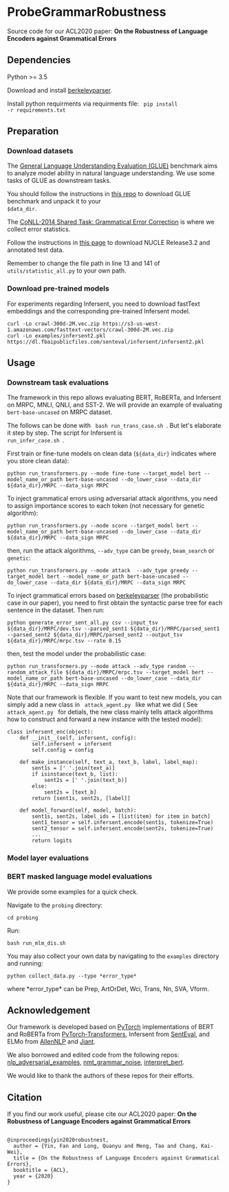 # ProbeGrammarRobustness
Source code for our ACL2020 paper: **On the Robustness of Language Encoders against Grammatical Errors**

## Dependencies
Python >= 3.5

Download and install [berkeleyparser](https://github.com/slavpetrov/berkeleyparser).

Install python requirments via requirments file: <code> pip install -r requirements.txt </code>

## Preparation
### Download datasets
The [General Language Understanding Evaluation (GLUE)](https://gluebenchmark.com) benchmark aims to analyze model ability in natural language understanding. We use some tasks of GLUE as downstream tasks.

You should follow the instructions in [this repo](https://github.com/nyu-mll/GLUE-baselines) to download GLUE benchmark and unpack it to your <code> $data_dir</code>. 

The [CoNLL-2014 Shared Task: Grammatical Error Correction](comp.nus.edu.sg/~nlp/conll14st.html) is where we collect error statistics.

Follow the instructions in [this page](comp.nus.edu.sg/~nlp/conll14st.html)
to download NUCLE Release3.2 and annotated test data.

Remember to change the file path in line 13 and 141 of <code> utils/statistic_all.py</code> to your own path.

### Download pre-trained models
For experiments regarding Infersent, you need to download fastText embeddings and the corresponding pre-trained Infersent model.

<pre><code>curl -Lo crawl-300d-2M.vec.zip https://s3-us-west-1.amazonaws.com/fasttext-vectors/crawl-300d-2M.vec.zip
curl -Lo examples/infersent2.pkl https://dl.fbaipublicfiles.com/senteval/infersent/infersent2.pkl
</code></pre>

## Usage
### Downstream task evaluations
The framework in this repo allows evaluating BERT, RoBERTa, and Infersent on MRPC, MNLI, QNLI, and SST-2. We will provide an example of evaluating <code>bert-base-uncased</code> on MRPC dataset.

The follows can be done with
<code> bash run_trans_case.sh </code>. But let's elaborate it step by step. The script for Infersent is <code> run_infer_case.sh </code>.

First train or fine-tune models on clean data (<code>${data_dir}</code> indicates where you store clean data):

<pre><code>python run_transformers.py --mode fine-tune --target_model bert --model_name_or_path bert-base-uncased --do_lower_case --data_dir ${data_dir}/MRPC --data_sign MRPC
</code></pre>

To inject grammatical errors using adversarial attack algorithms, you need to assign importance scores to each token (not necessary for genetic algorithm):
<pre><code>python run_transformers.py --mode score --target_model bert --model_name_or_path bert-base-uncased --do_lower_case --data_dir ${data_dir}/MRPC --data_sign MRPC
</code></pre>

then, run the attack algorithms, <code>--adv_type</code> can be <code>greedy</code>, <code>beam_search</code> or <code>genetic</code>:
<pre><code>python run_transformers.py --mode attack  --adv_type greedy --target_model bert --model_name_or_path bert-base-uncased --do_lower_case --data_dir ${data_dir}/MRPC --data_sign MRPC
</code></pre>

To inject grammatical errors based on [berkeleyparser](https://github.com/slavpetrov/berkeleyparser) (the probabilistic case in our paper), you need to first obtain the syntactic parse tree for each sentence in the dataset. Then run:
<pre><code>python generate_error_sent_all.py csv --input_tsv ${data_dir}/MRPC/dev.tsv --parsed_sent1 ${data_dir}/MRPC/parsed_sent1 --parsed_sent2 ${data_dir}/MRPC/parsed_sent2 --output_tsv ${data_dir}/MRPC/mrpc.tsv --rate 0.15
</code></pre>

then, test the model under the probabilistic case:
<pre><code>python run_transformers.py --mode attack --adv_type random --random_attack_file ${data_dir}/MRPC/mrpc.tsv --target_model bert --model_name_or_path bert-base-uncased --do_lower_case --data_dir ${data_dir}/MRPC --data_sign MRPC 
</code></pre>

Note that our framework is flexible. If you want to test new models, you can simply add a new class in <code> attack_agent.py </code> like what we did ( See <code> attack_agent.py </code> for detials, the new class mainly tells attack algorithms how to construct and forward a new instance with the tested model):
<pre><code>class infersent_enc(object):
    def __init__(self, infersent, config):
        self.infersent = infersent
        self.config = config

    def make_instance(self, text_a, text_b, label, label_map):
        sent1s = [' '.join(text_a)]
        if isinstance(text_b, list):
            sent2s = [' '.join(text_b)]
        else:
            sent2s = [text_b]
        return [sent1s, sent2s, [label]]

    def model_forward(self, model, batch):
        sent1s, sent2s, label_ids = [list(item) for item in batch]
        sent1_tensor = self.infersent.encode(sent1s, tokenize=True)
        sent2_tensor = self.infersent.encode(sent2s, tokenize=True)
        ...
        return logits
</code></pre>


### Model layer evaluations
### BERT masked language model evaluations
We provide some examples for a quick check.

Navigate to the <code>probing</code> directory:
<pre><code>cd probing</code></pre>

Run:
<pre><code>bash run_mlm_dis.sh</code></pre>

You may also collect your own data by navigating to the <code>examples</code> directory and running:
<pre><code>python collect_data.py --type *error_type*</code></pre>

where \*error_type\* can be Prep, ArtOrDet, Wci, Trans, Nn, SVA, Vform.

## Acknowledgement
Our framework is developed based on [PyTorch](https://github.com/pytorch/pytorch) implementations of BERT and RoBERTa from [PyTorch-Transformers](https://github.com/huggingface/transformers), Infersent from [SentEval](https://github.com/facebookresearch/SentEval), and ELMo from [AllenNLP](https://github.com/allenai/allennlp) and [Jiant](https://github.com/nyu-mll/jiant).

We also borrowed and edited code from the following repos:
[nlp_adversarial_examples](https://github.com/nesl/nlp_adversarial_examples), 
[nmt_grammar_noise](https://bitbucket.org/antonis/nmt-grammar-noise), 
[interpret_bert](https://github.com/ganeshjawahar/interpret_bert).

We would like to thank the authors of these repos for their efforts.
## Citation
If you find our work useful, please cite our ACL2020 paper:
**On the Robustness of Language Encoders against Grammatical Errors**
<pre><code>
@inproceedings{yin2020robustnest,
  author = {Yin, Fan and Long, Quanyu and Meng, Tao and Chang, Kai-Wei},
  title = {On the Robustness of Language Encoders against Grammatical Errors},
  booktitle = {ACL},
  year = {2020}
}
</code></pre>
